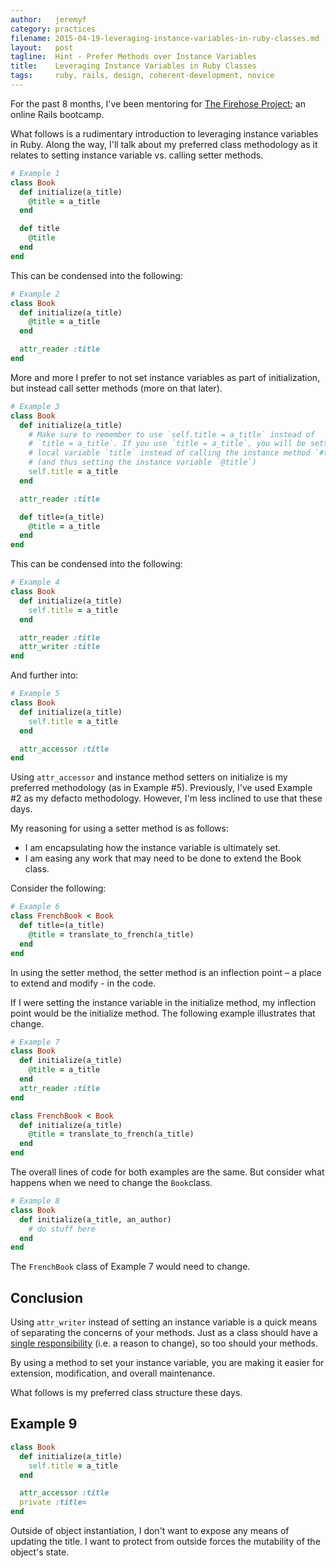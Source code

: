 ```yaml
---
author:   jeremyf
category: practices
filename: 2015-04-19-leveraging-instance-variables-in-ruby-classes.md
layout:   post
tagline:  Hint - Prefer Methods over Instance Variables
title:    Leveraging Instance Variables in Ruby Classes
tags:     ruby, rails, design, coherent-development, novice
---
```


For the past 8 months, I've been mentoring for [The Firehose Project](http://www.thefirehoseproject.com/); an online Rails bootcamp.

What follows is a rudimentary introduction to leveraging instance variables in Ruby.
Along the way, I'll talk about my preferred class methodology as it relates to setting instance variable vs. calling setter methods.

```ruby
# Example 1
class Book
  def initialize(a_title)
    @title = a_title
  end

  def title
    @title
  end
end
```

This can be condensed into the following:

```ruby
# Example 2
class Book
  def initialize(a_title)
    @title = a_title
  end

  attr_reader :title
end
```

More and more I prefer to not set instance variables as part of initialization, but instead call setter methods (more on that later).

```ruby
# Example 3
class Book
  def initialize(a_title)
    # Make sure to remember to use `self.title = a_title` instead of
    # `title = a_title`. If you use `title = a_title`, you will be setting the
    # local variable `title` instead of calling the instance method `#title=`
    # (and thus setting the instance variable `@title`)
    self.title = a_title
  end

  attr_reader :title

  def title=(a_title)
    @title = a_title
  end
end
```

This can be condensed into the following:

```ruby
# Example 4
class Book
  def initialize(a_title)
    self.title = a_title
  end

  attr_reader :title
  attr_writer :title
end
```

And further into:

```ruby
# Example 5
class Book
  def initialize(a_title)
    self.title = a_title
  end

  attr_accessor :title
end
```

Using `attr_accessor` and instance method setters on initialize is my preferred methodology (as in Example #5).
Previously, I've used Example #2 as my defacto methodology.
However, I'm less inclined to use that these days.

My reasoning for using a setter method is as follows:

* I am encapsulating how the instance variable is ultimately set.
* I am easing any work that may need to be done to extend the Book class.

Consider the following:

```ruby
# Example 6
class FrenchBook < Book
  def title=(a_title)
    @title = translate_to_french(a_title)
  end
end
```

In using the setter method, the setter method is an inflection point – a place to extend and modify - in the code.

If I were setting the instance variable in the initialize method, my inflection point would be the initialize method.
The following example illustrates that change.


```ruby
# Example 7
class Book
  def initialize(a_title)
    @title = a_title
  end
  attr_reader :title
end

class FrenchBook < Book
  def initialize(a_title)
    @title = translate_to_french(a_title)
  end
end
```

The overall lines of code for both examples are the same.
But consider what happens when we need to change the `Book`class.


```ruby
# Example 8
class Book
  def initialize(a_title, an_author)
    # do stuff here
  end
end
```

The `FrenchBook` class of Example 7 would need to change.

## Conclusion

Using `attr_writer` instead of setting an instance variable is a quick means of separating the concerns of your methods. Just as a class should have a [single responsibility](http://en.wikipedia.org/wiki/Single_responsibility_principle) (i.e. a reason to change), so too should your methods.

By using a method to set your instance variable, you are making it easier for extension, modification, and overall maintenance.

What follows is my preferred class structure these days.

## Example 9

```ruby
class Book
  def initialize(a_title)
    self.title = a_title
  end

  attr_accessor :title
  private :title=
end
```

Outside of object instantiation, I don't want to expose any means of updating the title.
I want to protect from outside forces the mutability of the object's state.
